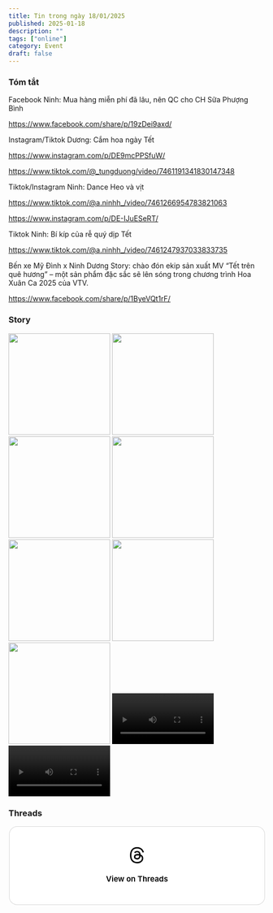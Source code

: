 ```yaml
---
title: Tin trong ngày 18/01/2025
published: 2025-01-18
description: ""
tags: ["online"]
category: Event 
draft: false
---
```


### Tóm tắt 

Facebook Ninh: Mua hàng miễn phí đã lâu, nên QC cho CH Sữa Phượng Bình 

https://www.facebook.com/share/p/19zDei9axd/

Instagram/Tiktok Dương: Cắm hoa ngày Tết 

https://www.instagram.com/p/DE9mcPPSfuW/

https://www.tiktok.com/@_tungduong/video/7461191341830147348 

Tiktok/Instagram Ninh: Dance  Heo và vịt 

https://www.tiktok.com/@a.ninhh_/video/7461266954783821063

https://www.instagram.com/p/DE-IJuESeRT/


Tiktok Ninh: Bí kíp của rễ quý dịp Tết 

https://www.tiktok.com/@a.ninhh_/video/7461247937033833735

Bến xe Mỹ Đình x Ninh Dương Story: chào đón ekip sản xuất MV “Tết trên quê hương” – một sản phẩm đặc sắc sẽ lên sóng trong chương trình Hoa Xuân Ca 2025 của VTV.

https://www.facebook.com/share/p/1ByeVQt1rF/


### Story 

<img width="200" src="https://github.com/user-attachments/assets/3f18cbbc-f7a3-4feb-bbed-ff893dd18fb9" />

<img width="200" src="https://github.com/user-attachments/assets/3d189ff1-dd80-4b9a-9b2d-22cff176bb2e" />

<img width="200" src="https://github.com/user-attachments/assets/c35a1b58-92b8-4b25-bafb-c583e0b661c2" />

<img width="200" src="https://github.com/user-attachments/assets/d26dd53c-b5db-4de0-aef8-56e9685779f9" />

<img width="200" src="https://github.com/user-attachments/assets/eef57eb4-b99f-44be-a350-7b285926d61c" />

<img width="200" src="https://github.com/user-attachments/assets/53e36371-b33b-4f8a-8d52-57afea51710b" />

<img width="200" src="https://github.com/user-attachments/assets/e4fdc7e4-1245-44f5-935b-3b45a12bc60d" />

<video width="200" controls>
  <source type="video/mp4" src="https://github.com/user-attachments/assets/0680e51b-471f-42c2-a8f9-a389140a2a4b" >
</video>

<video width="200" controls>
  <source type="video/mp4" src="https://github.com/user-attachments/assets/a50c6656-ddba-4fac-9adb-3366b87d693e" >
</video>


### Threads 

<blockquote class="text-post-media" data-text-post-permalink="https://www.threads.net/@ninhduong_summary/post/DE-OKSoTBxi" data-text-post-version="0" id="ig-tp-DE-OKSoTBxi" style=" background:#FFF; border-width: 1px; border-style: solid; border-color: #00000026; border-radius: 16px; max-width:540px; margin: 1px; min-width:270px; padding:0; width:99.375%; width:-webkit-calc(100% - 2px); width:calc(100% - 2px);"> <a href="https://www.threads.net/@ninhduong_summary/post/DE-OKSoTBxi" style=" background:#FFFFFF; line-height:0; padding:0 0; text-align:center; text-decoration:none; width:100%; font-family: -apple-system, BlinkMacSystemFont, sans-serif;" target="_blank"> <div style=" padding: 40px; display: flex; flex-direction: column; align-items: center;"><div style=" display:block; height:32px; width:32px; padding-bottom:20px;"> <svg aria-label="Threads" height="32px" role="img" viewBox="0 0 192 192" width="32px" xmlns="http://www.w3.org/2000/svg"> <path d="M141.537 88.9883C140.71 88.5919 139.87 88.2104 139.019 87.8451C137.537 60.5382 122.616 44.905 97.5619 44.745C97.4484 44.7443 97.3355 44.7443 97.222 44.7443C82.2364 44.7443 69.7731 51.1409 62.102 62.7807L75.881 72.2328C81.6116 63.5383 90.6052 61.6848 97.2286 61.6848C97.3051 61.6848 97.3819 61.6848 97.4576 61.6855C105.707 61.7381 111.932 64.1366 115.961 68.814C118.893 72.2193 120.854 76.925 121.825 82.8638C114.511 81.6207 106.601 81.2385 98.145 81.7233C74.3247 83.0954 59.0111 96.9879 60.0396 116.292C60.5615 126.084 65.4397 134.508 73.775 140.011C80.8224 144.663 89.899 146.938 99.3323 146.423C111.79 145.74 121.563 140.987 128.381 132.296C133.559 125.696 136.834 117.143 138.28 106.366C144.217 109.949 148.617 114.664 151.047 120.332C155.179 129.967 155.42 145.8 142.501 158.708C131.182 170.016 117.576 174.908 97.0135 175.059C74.2042 174.89 56.9538 167.575 45.7381 153.317C35.2355 139.966 29.8077 120.682 29.6052 96C29.8077 71.3178 35.2355 52.0336 45.7381 38.6827C56.9538 24.4249 74.2039 17.11 97.0132 16.9405C119.988 17.1113 137.539 24.4614 149.184 38.788C154.894 45.8136 159.199 54.6488 162.037 64.9503L178.184 60.6422C174.744 47.9622 169.331 37.0357 161.965 27.974C147.036 9.60668 125.202 0.195148 97.0695 0H96.9569C68.8816 0.19447 47.2921 9.6418 32.7883 28.0793C19.8819 44.4864 13.2244 67.3157 13.0007 95.9325L13 96L13.0007 96.0675C13.2244 124.684 19.8819 147.514 32.7883 163.921C47.2921 182.358 68.8816 191.806 96.9569 192H97.0695C122.03 191.827 139.624 185.292 154.118 170.811C173.081 151.866 172.51 128.119 166.26 113.541C161.776 103.087 153.227 94.5962 141.537 88.9883ZM98.4405 129.507C88.0005 130.095 77.1544 125.409 76.6196 115.372C76.2232 107.93 81.9158 99.626 99.0812 98.6368C101.047 98.5234 102.976 98.468 104.871 98.468C111.106 98.468 116.939 99.0737 122.242 100.233C120.264 124.935 108.662 128.946 98.4405 129.507Z" /></svg></div><div style=" font-size: 15px; line-height: 21px; color: #000000; font-weight: 600; "> View on Threads</div></div></a></blockquote>
<script async src="https://www.threads.net/embed.js"></script>
